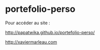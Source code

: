 # portefolio-perso

Pour accéder au site :

http://papatwika.github.io/portefolio-perso/

http://xaviermarleau.com
